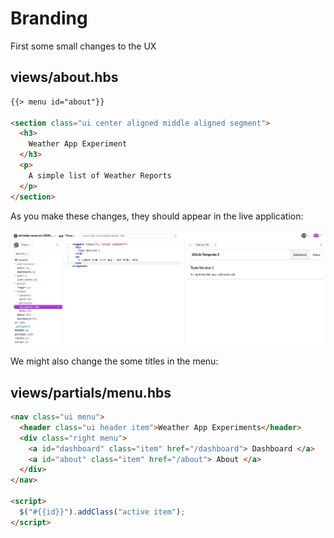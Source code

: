# Branding

First some small changes to the UX

## views/about.hbs

```html
{{> menu id="about"}}

<section class="ui center aligned middle aligned segment">
  <h3>
    Weather App Experiment
  </h3>
  <p>
    A simple list of Weather Reports
  </p>
</section>
```

As you make these changes, they should appear in the live application:

![](img/12.png)

We might also change the some titles in the menu:

## views/partials/menu.hbs

```html
<nav class="ui menu">
  <header class="ui header item">Weather App Experiments</header>
  <div class="right menu">
    <a id="dashboard" class="item" href="/dashboard"> Dashboard </a>
    <a id="about" class="item" href="/about"> About </a>
  </div>
</nav>

<script>
  $("#{{id}}").addClass("active item");
</script>
```
